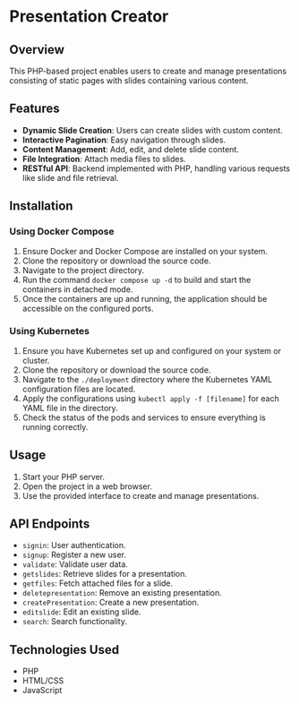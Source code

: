 # Presentation Creator

## Overview
This PHP-based project enables users to create and manage presentations consisting of static pages with slides containing various content.

## Features
- **Dynamic Slide Creation**: Users can create slides with custom content.
- **Interactive Pagination**: Easy navigation through slides.
- **Content Management**: Add, edit, and delete slide content.
- **File Integration**: Attach media files to slides.
- **RESTful API**: Backend implemented with PHP, handling various requests like slide and file retrieval.

## Installation

### Using Docker Compose
1. Ensure Docker and Docker Compose are installed on your system.
2. Clone the repository or download the source code.
3. Navigate to the project directory.
4. Run the command `docker compose up -d` to build and start the containers in detached mode.
5. Once the containers are up and running, the application should be accessible on the configured ports.

### Using Kubernetes
1. Ensure you have Kubernetes set up and configured on your system or cluster.
2. Clone the repository or download the source code.
3. Navigate to the `./deployment` directory where the Kubernetes YAML configuration files are located.
4. Apply the configurations using `kubectl apply -f [filename]` for each YAML file in the directory.
5. Check the status of the pods and services to ensure everything is running correctly.

## Usage
1. Start your PHP server.
2. Open the project in a web browser.
3. Use the provided interface to create and manage presentations.

## API Endpoints
- `signin`: User authentication.
- `signup`: Register a new user.
- `validate`: Validate user data.
- `getslides`: Retrieve slides for a presentation.
- `getfiles`: Fetch attached files for a slide.
- `deletepresentation`: Remove an existing presentation.
- `createPresentation`: Create a new presentation.
- `editslide`: Edit an existing slide.
- `search`: Search functionality.

## Technologies Used
- PHP
- HTML/CSS
- JavaScript
